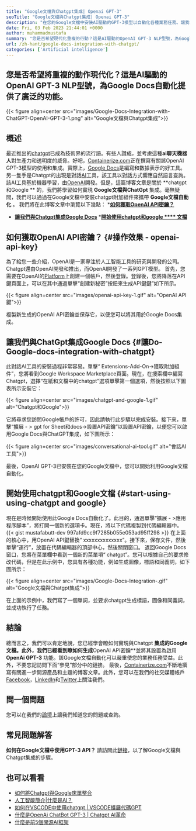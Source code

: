 ```yaml
---
title: "Google文檔與Chatgpt集成| Openai GPT-3" 
seoTitle: "Google文檔與Chatgpt集成| Openai GPT-3" 
description: "在您的Google文檔中安裝AI驅動的GPT-3模型以自動化各種業務任務。讓我們學習如何與ChatGpt集成Google文檔。" 
date: Fri, 03 Feb 2023 21:44:01 +0000
author: muhammadmustafa
summary: "您是否希望現代化重複的行動？這是AI驅動的OpenAI GPT-3 NLP型號，為Google Docs自動化提供了廣泛的功能。" 
url: /zh-hant/google-docs-integration-with-chatgpt/
categories: ['Artificial intelligence']
---
```


## 您是否希望將重複的動作現代化？這是AI驅動的OpenAI GPT-3 NLP型號，為Google Docs自動化提供了廣泛的功能。

{{< figure align=center src="images/Google-Docs-Integration-with-ChatGPT-OpenAI-GPT-3-1.png" alt="Google文檔與Chatgpt集成">}}


## 概述
最近推出的[chatgpt][1]已成為技術界的流行語。有些人讚成，並考慮這種**ai聊天機器人**對生產力和透明度的威脅。好吧，[Containerize.com][2]正在撰寫有關該OpenAI GPT-3模型的使用和集成。實際上，[Google Docs][3]是編寫和數據表示的好工具。另一隻手是Chatgpt的出現是對話[AI][4]工具，該工具以對話方式響應自然語言查詢。該AI工具基於機器學習，由[OpenAI][5]開發。但是，這篇博客文章是關於 **chatgpt和Google ** 的，我們將學習如何實現 **Google文檔與ChatGpt**  集成。毫無疑問，我們可以通過在Google文檔中安裝chatgpt附加組件來攜帶 **Google文檔自動化** 。
我們將在此博客文章中瀏覽以下幾點：
  *[**如何獲取OpenAI API密鑰？**][6]
  * **[讓我們與Chatgpt集成Google Docs][7]**
  *[**開始使用chatgpt和google  **** 文檔**][8]

## 如何獲取OpenAI API密鑰？   {#操作效果 -  openai-api-key}
為了給您一些介紹，OpenAI是一家專注於人工智能工具的研究與開發的公司。 Chatgpt還由OpenAI開發和推出，而OpenAI開發了一系列GPT模型。
首先，您需要在OpenAI的[Platform][9]上創建一個帳戶，然後登錄。登錄後，您將降落在API鍵頁面上，可以在其中通過單擊“創建新秘密”按鈕來生成API鍵鍵”如下所示。

{{< figure align=center src="images/openai-api-key-1.gif" alt="OpenAI API鍵">}}

複製新生成的OpenAI API密鑰並保存它，以便您可以將其用於Google Docs集成。

## 讓我們與ChatGpt集成Google Docs   {#讓Do-Google-docs-integration-with-chatgpt}
此對話AI工具的安裝過程非常容易。單擊“ Extensions-Add-On->獲取附加組件”，您將看到Google Workspace Marketplace頁面。現在，在搜索欄中編寫Chatgpt，選擇“在紙和文檔中的chatgpt”選項單擊第一個選項，然後按照以下圖表所示安裝它：

{{< figure align=center src="images/chatgpt-and-google-1.gif" alt="Chatgpt和Google">}}

它將尋求您訪問Google帳戶的許可，因此請執行此步驟以完成安裝。接下來，單擊“擴展 - > gpt for Sheet和docs->設置API密鑰”以設置API密鑰，以便您可以啟用Google Docs與ChatGPT集成，如下圖所示：

{{< figure align=center src="images/conversational-ai-tool.gif" alt="會話AI工具">}}

最後，OpenAI GPT-3已安裝在您的Google文檔中，您可以開始利用Google文檔自動化。

## 開始使用chatgpt和Google文檔 {#start-using-using-chatgpt and google}
現在是時候開始使用此Google Docs自動化了。此目的，通過單擊“擴展 - >應用程序腳本”，將打開一個新的選項卡。現在，將以下代碼複製到代碼編輯器中。
{{< gist mustafabutt-dev 997afd9cc9f7285b055e053ad95ff298 >}}
在上面的核心中，用OpenAI API鍵替換“ xxxxxxxxxxxxxx”。接下來，保存文件，然後單擊“運行”，放置在代碼編輯器的頂部中心，然後關閉窗口。
返回Google Docs窗口，您將在菜單欄中看到一個新的菜單項“ chatgpt”。您可以根據自己的要求修改代碼，但是在此示例中，您具有各種功能，例如生成圖像，標語和同義詞，如下圖所示：

{{< figure align=center src="images/Google-Docs-Integration-.gif" alt="Google文檔與Chatgpt集成">}}

在上面的示例中，我們寫了一個單詞，並要求chatgpt生成標語，圖像和同義詞，並成功執行了任務。

## 結論
總而言之，我們可以肯定地說，您已經學會瞭如何實現與Chatgpt **集成的Google文檔。此外，我們已經看到瞭如何生成**OpenAI API密鑰**並將其設置為啟用 **OpenAi GPT-3**  功能。該Google文檔自動化可以嚴重使您的業務任務受益。此外，不要忘記訪問下面“參見”部分中的鏈接。
最後，[Containerize.com][2]不斷地撰寫有關進一步開源產品和主題的博客文章。此外，您可以在我們的社交媒體帳戶[Facebook][10]，[LinkedIn][11]和[Twitter][12]上關注我們。

## 問一個問題
您可以在我們的[論壇][13]上讓我們知道您的問題或查詢。

## 常見問題解答
**如何在Google文檔中使用GPT-3 API？**
請訪問此[鏈接][7]，以了解Google文檔與Chatgpt集成的步驟。

## 也可以看看
  * [如何將Chatgpt與Google床單整合][14]
  * [人工智能簡介|什麼是AI？][4]
  * [如何在VSCODE中使用chatgpt | VSCODE擴展代碼GPT][15]
  * [什麼是OpenAi ChatBot GPT-3 | Chatgpt AI革命][1]
  * [什麼是前5個開源AI框架][16]

  
[1]: https://blog.containerize.com/artificial-intelligence/what-is-openai-chatbot-gpt-3-chatgpt-an-ai-revolution/
[2]: https://www.containerize.com/
[3]: https://docs.google.com/document/u/0/
[4]: https://blog.containerize.com/artificial-intelligence/an-introduction-to-artificial-intelligence-what-is-ai/
[5]: https://openai.com/
[6]: #How-to-obtain-the-OpenAI-API-key
[7]: #Lets-do-Google-Docs-Integration-with-ChatGPT
[8]: #Start-using-ChatGPT-and-Google
[9]: https://platform.openai.com/account/api-keys
[10]: https://web.facebook.com/containerize
[11]: https://www.linkedin.com/company/containerize/
[12]: https://twitter.com/containerize_co
[13]: https://forum.containerize.com/
[14]: https://blog.containerize.com/artificial-intelligence/integrate-chatgpt-with-google-sheets/
[15]: https://blog.containerize.com/artificial-intelligence/how-to-use-chatgpt-in-vscode-the-vscode-extension-codegpt/
[16]: https://blog.containerize.com/artificial-intelligence/top-5-open-source-ai-frameworks/
